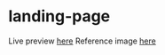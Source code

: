 # landing-page
Live preview [here](https://aishah-a.github.io/landing-page/)
Reference image [here](https://cdn.statically.io/gh/TheOdinProject/curriculum/81a5d553f4073e593d23a6ab00d50eef8620796d/foundations/html_css/project/imgs/01.png)
